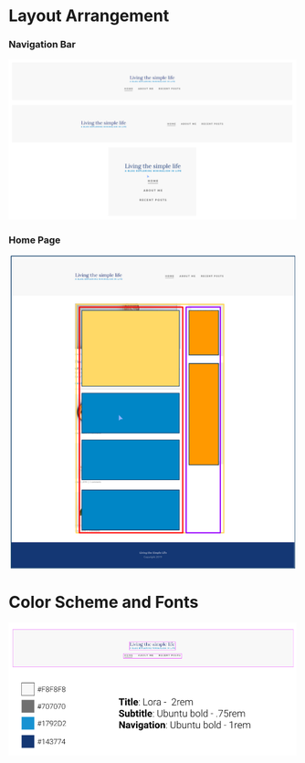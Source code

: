 # Layout Arrangement

### Navigation Bar

<p align="center">
    <img src="https://github.com/Jplaudir8/Front-end-exercises/blob/master/Making%20a%20Fully%20Responsive%20Site/Arrangement.png" width="900" alt="" title="Arrangement">
</p>

### Home Page

<p align="center">
    <img src="https://github.com/Jplaudir8/Front-end-exercises/blob/master/Making%20a%20Fully%20Responsive%20Site/ArrangementOfPage1.png" width="500" alt="" title="Arrangement">
</p>

# Color Scheme and Fonts

<p align="center">
    <img src="https://github.com/Jplaudir8/Front-end-exercises/blob/master/Making%20a%20Fully%20Responsive%20Site/ColorandFontScheme.png" width="700" alt="" title="Color and Font Scheme">
</p>
